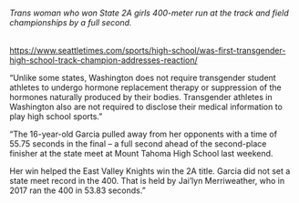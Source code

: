 ###### Trans woman who won State 2A girls 400-meter run at the track and field championships by a full second. 

https://www.seattletimes.com/sports/high-school/was-first-transgender-high-school-track-champion-addresses-reaction/

“Unlike some states, Washington does not require transgender student athletes to undergo hormone replacement therapy or suppression of the hormones naturally produced by their bodies. Transgender athletes in Washington also are not required to disclose their medical information to play high school sports.” 

“The 16-year-old Garcia pulled away from her opponents with a time of 55.75 seconds in the final – a full second ahead of the second-place finisher at the state meet at Mount Tahoma High School last weekend.

Her win helped the East Valley Knights win the 2A title. Garcia did not set a state meet record in the 400. That is held by Jai’lyn Merriweather, who in 2017 ran the 400 in 53.83 seconds.”

